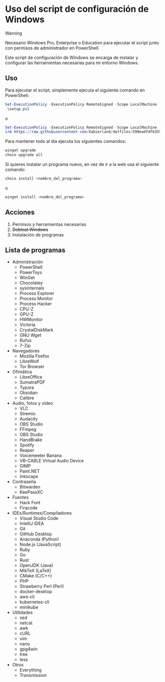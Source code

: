 # Uso del script de configuración de Windows

> [!WARNING]
> Necesario Windows Pro, Enterprise o Education para ejecutar el script junto con permisos de administrador en PowerShell.

Este script de configuración de Windows se encarga de instalar y configurar las herramientas necesarias para mi entorno Windows.

## Uso

Para ejecutar el script, simplemente ejecuta el siguiente comando en PowerShell:

```powershell
Set-ExecutionPolicy -ExecutionPolicy RemoteSigned -Scope LocalMachine
.\setup.ps1
```

o

```powershell
Set-ExecutionPolicy -ExecutionPolicy RemoteSigned -Scope LocalMachine
irm https://raw.githubusercontent.com/Xabierland/dotfiles/599eadfdfb3555585086248d7f2920d152640f95/scripts/windows/setup.ps1 | iex
```

Para mantener todo al dia ejecuta los siguientes comandos:

```powershell
winget upgrade
choco upgrade all
```

Si quieres instalar un programa nuevo, en vez de ir a la web usa el siguiente comando:

```powershell
choco install <nombre_del_programa>
```

o

```powershell
winget install <nombre_del_programa>
```

## Acciones

1. Permisos y herramientas necesarias
2. ~~Debloat Windows~~
3. Instalación de programas

## Lista de programas

- Administración
  - PowerShell
  - PowerToys
  - WinGet
  - Chocolatey
  - sysinternals
  - Process Explorer
  - Process Monitor
  - Process Hacker
  - CPU-Z
  - GPU-Z
  - HWMonitor
  - Victoria
  - CrystalDiskMark
  - GNU Wget
  - Rufus
  - 7-Zip
- Navegadores
  - Mozilla Firefox
  - LibreWolf
  - Tor Browser
- Ofimática
  - LibreOffice
  - SumatraPDF
  - Typora
  - Obsidian
  - Calibre
- Audio, fotos y vídeo
  - VLC
  - Stremio
  - Audacity
  - OBS Studio
  - FFmpeg
  - OBS Studio
  - HandBrake
  - Spotify
  - Reaper
  - Voicemeeter Banana
  - VB-CABLE Virtual Audio Device
  - GIMP
  - Paint.NET
  - Inkscape
- Contraseña
  - Bitwarden
  - KeePassXC
- Fuentes
  - Hack Font
  - Firacode
- IDEs/Runtimes/Compiladores
  - Visual Studio Code
  - IntelliJ IDEA
  - Git
  - GitHub Desktop
  - Anaconda (Python)
  - Node.js (JavaScript)
  - Ruby
  - Go
  - Rust
  - OpenJDK (Java)
  - MikTeX (LaTeX)
  - CMake (C/C++)
  - PHP
  - Strawberry Perl (Perl)
  - docker-desktop
  - aws-cli
  - kubernetes-cli
  - minikube
- Utilidades
  - sed
  - netcat
  - awk
  - cURL
  - vim
  - nano
  - gpg4win
  - tree
  - less
- Otros
  - Everything
  - Transmission
